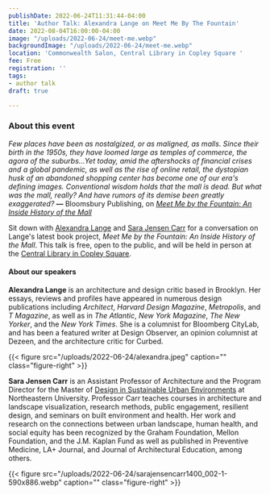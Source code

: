 ```yaml
---
publishDate: 2022-06-24T11:31:44-04:00
title: 'Author Talk: Alexandra Lange on Meet Me By The Fountain'
date: 2022-08-04T16:00:00-04:00
image: "/uploads/2022-06-24/meet-me.webp"
backgroundImage: "/uploads/2022-06-24/meet-me.webp"
location: 'Commonwealth Salon, Central Library in Copley Square '
fee: Free
registration: ''
tags:
- author talk
draft: true

---
```

### About this event 

_Few places have been as nostalgized, or as maligned, as malls. Since their birth in the 1950s, they have loomed large as temples of commerce, the agora of the suburbs...Yet today, amid the aftershocks of financial crises and a global pandemic, as well as the rise of online retail, the dystopian husk of an abandoned shopping center has become one of our era's defining images. Conventional wisdom holds that the mall is dead. But what was the mall, really? And have rumors of its demise been greatly exaggerated?_ **––** Bloomsbury Publishing, on [_Meet Me by the Fountain: An Inside History of the Mall_](https://www.bloomsbury.com/us/meet-me-by-the-fountain-9781635576023/)

Sit down with [Alexandra Lange](https://www.alexandralange.net/) and [Sara Jensen Carr](https://camd.northeastern.edu/faculty/sara-jensen-carr/) for a conversation on Lange's latest book project, _Meet Me by the Fountain: An Inside History of the Mall_. This talk is free, open to the public, and will be held in person at the [Central Library in Copley Square](https://www.bpl.org/locations/3/). 

#### About our speakers

**Alexandra Lange** is an architecture and design critic based in Brooklyn. Her essays, reviews and profiles have appeared in numerous design publications including _Architect_, _Harvard Design Magazine_, _Metropolis_, and _T Magazine_, as well as in _The Atlantic_, _New York Magazine_, _The New Yorker_, and the _New York Times_. She is a columnist for Bloomberg CityLab, and has been a featured writer at Design Observer, an opinion columnist at Dezeen, and the architecture critic for Curbed.

{{< figure src="/uploads/2022-06-24/alexandra.jpeg" caption="" class="figure-right" >}}

**Sara Jensen Carr** is an Assistant Professor of Architecture and the Program Director for the Master of [Design in Sustainable Urban Environments](https://camd.northeastern.edu/program/design-for-sustainable-urban-environments-mdes-suen/) at Northeastern University. Professor Carr teaches courses in architecture and landscape visualization, research methods, public engagement, resilient design, and seminars on built environment and health. Her work and research on the connections between urban landscape, human health, and social equity has been recognized by the Graham Foundation, Mellon Foundation, and the J.M. Kaplan Fund as well as published in Preventive Medicine, LA+ Journal, and Journal of Architectural Education, among others. 

{{< figure src="/uploads/2022-06-24/sarajensencarr1400_002-1-590x886.webp" caption="" class="figure-right" >}}